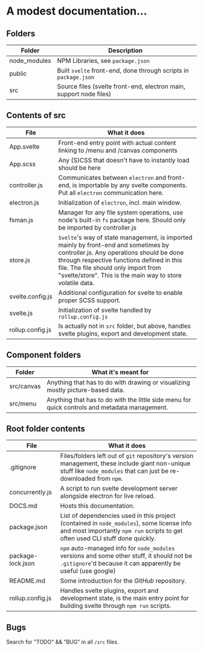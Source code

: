 # A modest documentation...

## Folders

| Folder       | Description                                                  |
| ------------ | ------------------------------------------------------------ |
| node_modules | NPM Libraries, see `package.json`                            |
| public       | Built `svelte` front-end, done through scripts in `package.json` |
| src          | Source files (svelte front-end, electron main, support node files) |

## Contents of src

| File             | What it does                                                 |
| ---------------- | ------------------------------------------------------------ |
| App.svelte       | Front-end entry point with actual content linking to /menu and /canvas components |
| App.scss         | Any (S)CSS that doesn't have to instantly load should be here |
| controller.js    | Communicates between `electron` and front-end, is importable by any svelte components. Put all `electron` communication here. |
| electron.js      | Initialization of `electron`, incl. main window.             |
| fsman.js         | Manager for any file system operations, use node's built-in `fs` package here. Should only be imported by controller.js |
| store.js         | `Svelte`'s way of state management, is imported mainly by front-end and sometimes by controller.js. Any operations should be done through respective functions defined in this file. The file should only import from "svelte/store". This is the main way to store volatile data. |
| svelte.config.js | Additional configuration for svelte to enable proper SCSS support. |
| svelte.js        | Initialization of svelte handled by `rollup.config.js`       |
| rollup.config.js | Is actually not in `src` folder, but above, handles svelte plugins, export and development state. |

## Component folders

| Folder     | What it's meant for                                          |
| ---------- | ------------------------------------------------------------ |
| src/canvas | Anything that has to do with drawing or visualizing mostly picture-based data. |
| src/menu   | Anything that has to do with the little side menu for quick controls and metadata management. |

## Root folder contents

| File              | What it does                                                 |
| ----------------- | ------------------------------------------------------------ |
| .gitignore        | Files/folders left out of `git` repository's version management, these include giant non-unique stuff like `node_modules` that can just be re-downloaded from `npm`. |
| concurrently.js   | A script to run svelte development server alongside electron for live reload. |
| DOCS.md           | Hosts this documentation.                                    |
| package.json      | List of dependencies used in this project (contained in `node_modules`), some license info and most importantly `npm run` scripts to get often used CLI stuff done quickly. |
| package-lock.json | `npm` auto-managed info for `node_modules` versions and some other stuff, it should not be `.gitignore`'d because it can apparently be useful (use google) |
| README.md         | Some introduction for the *GitHub* repository.               |
| rollup.config.js  | Handles svelte plugins, export and development state, is the main entry point for building svelte through `npm run` scripts. |

## Bugs

Search for "TODO" && "BUG" in all `/src` files.